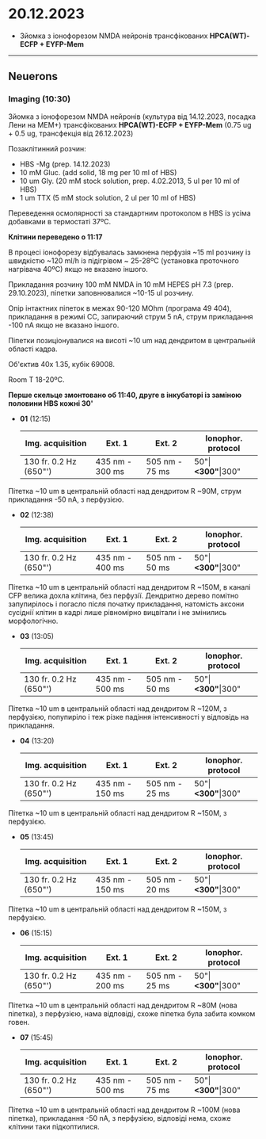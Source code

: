20.12.2023
========
- Зйомка з іонофорезом NMDA нейронів трансфікованих  __HPCA(WT)-ECFP + EYFP-Mem__

---
## Neuerons
### Imaging (10:30)
Зйомка з іонофорезом NMDA нейронів (культура від 14.12.2023, посадка Лени на MEM+) трансфікованих  __HPCA(WT)-ECFP + EYFP-Mem__ (0.75 ug + 0.5 ug, трансфекція від 26.12.2023)

Позаклітинний розчин:
- HBS -Mg  (prep. 14.12.2023)
- 10 mM Gluc. (add solid, 18 mg per 10 ml of HBS)
- 10 um Gly. (20 mM stock solution, prep. 4.02.2013, 5 ul per 10 ml of HBS)
- 1 um TTX (5 mM stock solution, 2 ul per 10 ml of HBS)

Переведення осмолярності за стандартним протоколом в HBS із усіма добавками в термостаті 37ºC.

__Клітини переведено о 11:17__

В процесі іонофорезу відбувалась замкнена перфузія ~15 ml розчину із швидкістю ~120 ml/h із підігрівом ~ 25-28ºC (установка проточного нагрівача 40ºC) якщо не вказано іншого.

Прикладання розчину 100 mM NMDA in 10 mM HEPES pH 7.3 (prep. 29.10.2023), піпетки заповнювалися ~10-15 ul розчину.

Опір інтактних піпеток в межах 90-120 MOhm (програма 49 404), прикладання в режимі CC, запираючий струм 5 nA, струм прикладання -100 nA якщо не вказано іншого.

Піпетки позиціонувалися на висоті ~10 um над дендритом в центральній області кадра.

Об'єктив 40x 1.35,  кубік 69008.

Room T 18-20ºC.

__Перше скельце змонтовано об 11:40, друге в інкубаторі із заміною половини HBS кожні 30'__

- __01__ (12:15)
  
   | Img. acquisition                  | Ext. 1          | Ext. 2    | Ionophor. protocol   |
   | --------------------------------- | --------------- | -------------------- | -------------------- |
   | 130 fr. 0.2 Hz (650"') | 435 nm - 300 ms | 505 nm - 75 ms | 50"\|__<300"__\|300" |

Пітетка  ~10 um в центральній області над дендритом R ~90M, струм прикладання -50 nA, з перфузією.

- __02__ (12:38)
  
   | Img. acquisition                  | Ext. 1          | Ext. 2    | Ionophor. protocol   |
   | --------------------------------- | --------------- | -------------------- | -------------------- |
   | 130 fr. 0.2 Hz (650"') | 435 nm - 400 ms | 505 nm - 50 ms | 50"\|__<300"__\|300" |

Пітетка  ~10 um в центральній області над дендритом R ~150M, в каналі CFP велика дохла клітина, без перфузії. Дендритно дерево помітно запупирілось і погасло після початку прикладання, натомість аксони сусіднії клітин в кадрі лише рівномірно вицвітали і не змінились морфологічно.

- __03__ (13:05)
  
   | Img. acquisition                  | Ext. 1          | Ext. 2    | Ionophor. protocol   |
   | --------------------------------- | --------------- | -------------------- | -------------------- |
   | 130 fr. 0.2 Hz (650"') | 435 nm - 500 ms | 505 nm - 50 ms | 50"\|__<300"__\|300" |

Пітетка  ~10 um в центральній області над дендритом R ~120M, з перфузією, попупиріло і теж різке падіння інтенсивності у відповідь на прикладання.

- __04__ (13:20)

  | Img. acquisition       | Ext. 1          | Ext. 2         | Ionophor. protocol   |
  | ---------------------- | --------------- | -------------- | -------------------- |
  | 130 fr. 0.2 Hz (650"') | 435 nm - 150 ms | 505 nm - 25 ms | 50"\|__<300"__\|300" |

Пітетка  ~10 um в центральній області над дендритом R ~150M, з перфузією.

- __05__ (13:45)

  | Img. acquisition       | Ext. 1          | Ext. 2         | Ionophor. protocol   |
  | ---------------------- | --------------- | -------------- | -------------------- |
  | 130 fr. 0.2 Hz (650"') | 435 nm - 150 ms | 505 nm - 20 ms | 50"\|__<300"__\|300" |

Пітетка  ~10 um в центральній області над дендритом R ~150M, з перфузією.

- __06__ (15:15)

  | Img. acquisition       | Ext. 1          | Ext. 2         | Ionophor. protocol   |
  | ---------------------- | --------------- | -------------- | -------------------- |
  | 130 fr. 0.2 Hz (650"') | 435 nm - 200 ms | 505 nm - 25 ms | 50"\|__<300"__\|300" |

Пітетка  ~10 um в центральній області над дендритом R ~80M (нова піпетка), з перфузією, нама відповіді, схоже піпетка була забита комком говен.

- __07__ (15:45)

  | Img. acquisition       | Ext. 1          | Ext. 2         | Ionophor. protocol   |
  | ---------------------- | --------------- | -------------- | -------------------- |
  | 130 fr. 0.2 Hz (650"') | 435 nm - 500 ms | 505 nm - 75 ms | 50"\|__<300"__\|300" |

Пітетка  ~10 um в центральній області над дендритом R ~100M (нова піпетка), прикладання -50 nA, з перфузією, відповіді нема, схоже клітини таки підкоптилися.